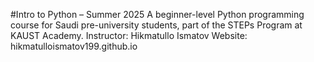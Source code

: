 #Intro to Python – Summer 2025
A beginner-level Python programming course for Saudi pre-university students, part of the STEPs Program at KAUST Academy.
Instructor: Hikmatullo Ismatov
Website: hikmatulloismatov199.github.io

